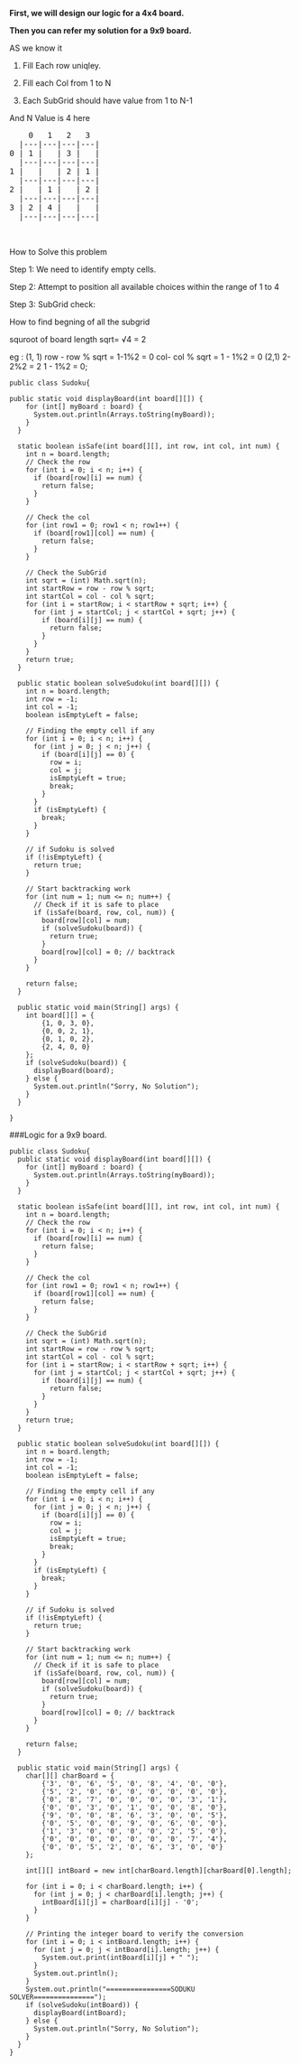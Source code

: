 
**First, we will design our logic for a 4x4 board.**

**Then you can refer my solution for a 9x9 board.**

AS we know it 

1. Fill Each row uniqley.
   
2. Fill each Col from 1 to N
   
3. Each SubGrid should have value from 1 to N-1

And N Value is 4 here 

<PRE>
    0   1   2   3
  |---|---|---|---|
0 | 1 |   | 3 |   |
  |---|---|---|---|
1 |   |   | 2 | 1 |
  |---|---|---|---|
2 |   | 1 |   | 2 |
  |---|---|---|---|
3 | 2 | 4 |   |   |
  |---|---|---|---|

  </PRE>

  How to Solve this problem

 Step 1: We need to identify empty cells.
 
 Step 2: Attempt to position all available choices within the range of 1 to 4

 Step 3: SubGrid check:

 How to find begning of all the subgrid 

 squroot of board length sqrt= √4 = 2

 eg : (1, 1)  row - row % sqrt =  1-1%2 = 0
              col- col % sqrt = 1 - 1%2 = 0 
      (2,1)   2-2%2 = 2 
              1 - 1%2 = 0;
              


```
public class Sudoku{

public static void displayBoard(int board[][]) {
    for (int[] myBoard : board) {
      System.out.println(Arrays.toString(myBoard));
    }
  }

  static boolean isSafe(int board[][], int row, int col, int num) {
    int n = board.length;
    // Check the row
    for (int i = 0; i < n; i++) {
      if (board[row][i] == num) {
        return false;
      }
    }

    // Check the col
    for (int row1 = 0; row1 < n; row1++) {
      if (board[row1][col] == num) {
        return false;
      }
    }

    // Check the SubGrid
    int sqrt = (int) Math.sqrt(n);
    int startRow = row - row % sqrt;
    int startCol = col - col % sqrt;
    for (int i = startRow; i < startRow + sqrt; i++) {
      for (int j = startCol; j < startCol + sqrt; j++) {
        if (board[i][j] == num) {
          return false;
        }
      }
    }
    return true;
  }

  public static boolean solveSudoku(int board[][]) {
    int n = board.length;
    int row = -1;
    int col = -1;
    boolean isEmptyLeft = false;

    // Finding the empty cell if any
    for (int i = 0; i < n; i++) {
      for (int j = 0; j < n; j++) {
        if (board[i][j] == 0) {
          row = i;
          col = j;
          isEmptyLeft = true;
          break;
        }
      }
      if (isEmptyLeft) {
        break;
      }
    }

    // if Sudoku is solved
    if (!isEmptyLeft) {
      return true;
    }

    // Start backtracking work
    for (int num = 1; num <= n; num++) {
      // Check if it is safe to place
      if (isSafe(board, row, col, num)) {
        board[row][col] = num;
        if (solveSudoku(board)) {
          return true;
        }
        board[row][col] = 0; // backtrack
      }
    }

    return false;
  }

  public static void main(String[] args) {
    int board[][] = {
        {1, 0, 3, 0},
        {0, 0, 2, 1},
        {0, 1, 0, 2},
        {2, 4, 0, 0}
    };
    if (solveSudoku(board)) {
      displayBoard(board);
    } else {
      System.out.println("Sorry, No Solution");
    }
  }

}

```









###Logic for a 9x9 board.

```
public class Sudoku{
  public static void displayBoard(int board[][]) {
    for (int[] myBoard : board) {
      System.out.println(Arrays.toString(myBoard));
    }
  }

  static boolean isSafe(int board[][], int row, int col, int num) {
    int n = board.length;
    // Check the row
    for (int i = 0; i < n; i++) {
      if (board[row][i] == num) {
        return false;
      }
    }

    // Check the col
    for (int row1 = 0; row1 < n; row1++) {
      if (board[row1][col] == num) {
        return false;
      }
    }

    // Check the SubGrid
    int sqrt = (int) Math.sqrt(n);
    int startRow = row - row % sqrt;
    int startCol = col - col % sqrt;
    for (int i = startRow; i < startRow + sqrt; i++) {
      for (int j = startCol; j < startCol + sqrt; j++) {
        if (board[i][j] == num) {
          return false;
        }
      }
    }
    return true;
  }

  public static boolean solveSudoku(int board[][]) {
    int n = board.length;
    int row = -1;
    int col = -1;
    boolean isEmptyLeft = false;

    // Finding the empty cell if any
    for (int i = 0; i < n; i++) {
      for (int j = 0; j < n; j++) {
        if (board[i][j] == 0) {
          row = i;
          col = j;
          isEmptyLeft = true;
          break;
        }
      }
      if (isEmptyLeft) {
        break;
      }
    }

    // if Sudoku is solved
    if (!isEmptyLeft) {
      return true;
    }

    // Start backtracking work
    for (int num = 1; num <= n; num++) {
      // Check if it is safe to place
      if (isSafe(board, row, col, num)) {
        board[row][col] = num;
        if (solveSudoku(board)) {
          return true;
        }
        board[row][col] = 0; // backtrack
      }
    }

    return false;
  }

  public static void main(String[] args) {
    char[][] charBoard = {
        {'3', '0', '6', '5', '0', '8', '4', '0', '0'},
        {'5', '2', '0', '0', '0', '0', '0', '0', '0'},
        {'0', '8', '7', '0', '0', '0', '0', '3', '1'},
        {'0', '0', '3', '0', '1', '0', '0', '8', '0'},
        {'9', '0', '0', '8', '6', '3', '0', '0', '5'},
        {'0', '5', '0', '0', '9', '0', '6', '0', '0'},
        {'1', '3', '0', '0', '0', '0', '2', '5', '0'},
        {'0', '0', '0', '0', '0', '0', '0', '7', '4'},
        {'0', '0', '5', '2', '0', '6', '3', '0', '0'}
    };

    int[][] intBoard = new int[charBoard.length][charBoard[0].length];

    for (int i = 0; i < charBoard.length; i++) {
      for (int j = 0; j < charBoard[i].length; j++) {
        intBoard[i][j] = charBoard[i][j] - '0';
      }
    }

    // Printing the integer board to verify the conversion
    for (int i = 0; i < intBoard.length; i++) {
      for (int j = 0; j < intBoard[i].length; j++) {
        System.out.print(intBoard[i][j] + " ");
      }
      System.out.println();
    }
    System.out.println("================SODUKU SOLVER===============");
    if (solveSudoku(intBoard)) {
      displayBoard(intBoard);
    } else {
      System.out.println("Sorry, No Solution");
    }
  }
}
```


 

 

 
